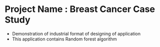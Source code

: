 # Project Name : Breast Cancer Case Study

* Demonstration of industrial format of designing of application
* This application contains Random forest algorithm

